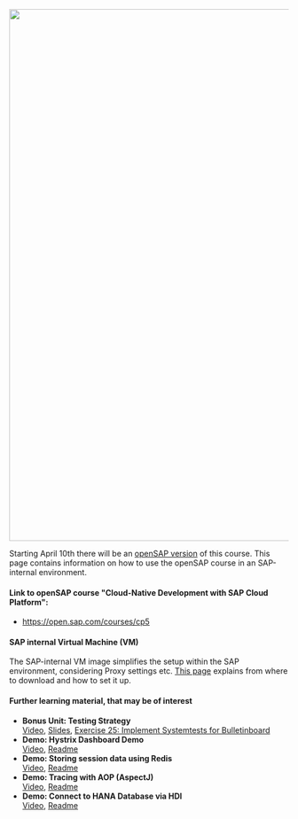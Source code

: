 <img src="https://github.wdf.sap.corp/cc-java-dev/cc-coursematerial/blob/master/Z_ReuseImages/images/cloud-native-banner.png" width="960">
 
Starting April 10th there will be an [openSAP version](https://open.sap.com/courses/cp5) of this course. This page contains information on how to use the openSAP course in an SAP-internal environment. 

#### Link to openSAP course "Cloud-Native Development with SAP Cloud Platform": 
* https://open.sap.com/courses/cp5 

#### SAP internal Virtual Machine (VM)
The SAP-internal VM image simplifies the setup within the SAP environment, considering Proxy settings etc. [This page](https://github.wdf.sap.corp/cc-java-dev/cc-coursematerial/blob/master/CoursePrerequisites/README.md#2-prepare-your-development-environment) explains from where to download and how to set it up.

#### Further learning material, that may be of interest
* **Bonus Unit: Testing Strategy**  
[Video](https://video.sap.com/media/t/0_cuus9tmj), [Slides](https://github.wdf.sap.corp/cc-java-dev/cc-coursematerial/blob/master/TestStrategy/openSAP_cp5_Week_6_Unit_2.2_TS_Presentation.pdf), [Exercise 25: Implement Systemtests for Bulletinboard](https://github.wdf.sap.corp/cc-java-dev/cc-coursematerial/blob/master/TestStrategy/Exercise_25_Create_SystemTest.md)
* **Demo: Hystrix Dashboard Demo**  
  [Video](https://video.sap.com/media/t/1_fgmzd2o2), [Readme](https://github.wdf.sap.corp/cc-java-dev/cc-coursematerial/blob/master/Service2ServiceCommunication/HystrixDashboard.md)
* **Demo: Storing session data using Redis**  
  [Video](https://video.sap.com/media/t/1_dbwmlpdc/39197781), [Readme](https://github.wdf.sap.corp/cc-java-dev/cc-coursematerial/blob/master/Knowledge/Redis.md)
* **Demo: Tracing with AOP (AspectJ)**  
  [Video](https://video.sap.com/media/t/1_r5yg6kpu/39197781), [Readme](https://github.wdf.sap.corp/cc-java-dev/cc-coursematerial/blob/master/LoggingTracing/AOP.md)
* **Demo: Connect to HANA Database via HDI**  
  [Video](https://video.sap.com/media/t/1_5nc4bbxv/39197781), [Readme](https://github.wdf.sap.corp/cc-java-dev/cc-coursematerial/blob/master/Hana/Demo_HANA_HDI.md)

